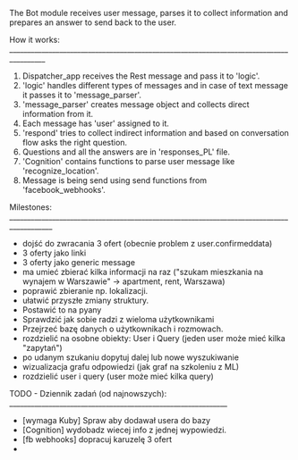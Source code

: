 
The Bot module receives user message, parses it to collect information and prepares an answer to send back to the user.

How it works:   ________________________________________________________________________________________
1. Dispatcher_app receives the Rest message and pass it to 'logic'.
2. 'logic' handles different types of messages and in case of text message it passes it to 'message_parser'.
3. 'message_parser' creates message object and collects direct information from it.
4. Each message has 'user' assigned to it. 
5. 'respond' tries to collect indirect information and based on conversation flow asks the right question.
6. Questions and all the answers are in 'responses_PL' file.
7. 'Cognition' contains functions to parse user message like 'recognize_location'.
8. Message is being send using send functions from 'facebook_webhooks'.

Milestones:   __________________________________________________________________________________________
- dojść do zwracania 3 ofert (obecnie problem z user.confirmeddata)
- 3 oferty jako linki
- 3 oferty jako generic message
- ma umieć zbierać kilka informacji na raz ("szukam mieszkania na wynajem w Warszawie" -> apartment, rent, Warszawa)
- poprawić zbieranie np. lokalizacji.
- ułatwić przyszłe zmiany struktury.
- Postawić to na pyany
- Sprawdzić jak sobie radzi z wieloma użytkownikami
- Przejrzeć bazę danych o użytkownikach i rozmowach.
- rozdzielić na osobne obiekty: User i Query (jeden user może mieć kilka "zapytań")
- po udanym szukaniu dopytuj dalej lub nowe wyszukiwanie
- wizualizacja grafu odpowiedzi (jak graf na szkoleniu z ML)
- rozdzielić user i query (user może mieć kilka query)

TODO - Dziennik zadań (od najnowszych):   _____________________________________________________________
- [wymaga Kuby] Spraw aby dodawał usera do bazy 
- [Cognition] wydobadz wiecej info z jednej wypowiedzi.
- [fb webhooks] dopracuj karuzelę 3 ofert
- 


